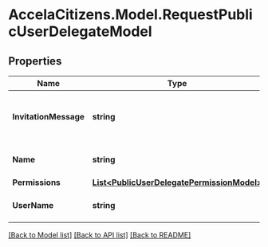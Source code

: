 # AccelaCitizens.Model.RequestPublicUserDelegateModel
## Properties

Name | Type | Description | Notes
------------ | ------------- | ------------- | -------------
**InvitationMessage** | **string** | The invitation message sent to the delegate. | [optional] 
**Name** | **string** | The delegate&#39;s name. | [optional] 
**Permissions** | [**List&lt;PublicUserDelegatePermissionModel&gt;**](PublicUserDelegatePermissionModel.md) |  | [optional] 
**UserName** | **string** | The delegate&#39;s login name. | [optional] 

[[Back to Model list]](../README.md#documentation-for-models) [[Back to API list]](../README.md#documentation-for-api-endpoints) [[Back to README]](../README.md)

